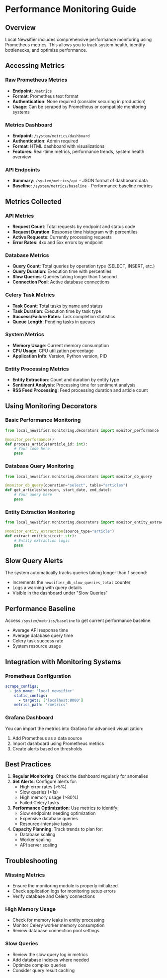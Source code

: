 # Performance Monitoring Guide

## Overview

Local Newsifier includes comprehensive performance monitoring using Prometheus metrics. This allows you to track system health, identify bottlenecks, and optimize performance.

## Accessing Metrics

### Raw Prometheus Metrics
- **Endpoint**: `/metrics`
- **Format**: Prometheus text format
- **Authentication**: None required (consider securing in production)
- **Usage**: Can be scraped by Prometheus or compatible monitoring systems

### Metrics Dashboard
- **Endpoint**: `/system/metrics/dashboard`
- **Authentication**: Admin required
- **Format**: HTML dashboard with visualizations
- **Features**: Real-time metrics, performance trends, system health overview

### API Endpoints
- **Summary**: `/system/metrics/api` - JSON format of dashboard data
- **Baseline**: `/system/metrics/baseline` - Performance baseline metrics

## Metrics Collected

### API Metrics
- **Request Count**: Total requests by endpoint and status code
- **Request Duration**: Response time histogram with percentiles
- **Active Requests**: Currently processing requests
- **Error Rates**: 4xx and 5xx errors by endpoint

### Database Metrics
- **Query Count**: Total queries by operation type (SELECT, INSERT, etc.)
- **Query Duration**: Execution time with percentiles
- **Slow Queries**: Queries taking longer than 1 second
- **Connection Pool**: Active database connections

### Celery Task Metrics
- **Task Count**: Total tasks by name and status
- **Task Duration**: Execution time by task type
- **Success/Failure Rates**: Task completion statistics
- **Queue Length**: Pending tasks in queues

### System Metrics
- **Memory Usage**: Current memory consumption
- **CPU Usage**: CPU utilization percentage
- **Application Info**: Version, Python version, PID

### Entity Processing Metrics
- **Entity Extraction**: Count and duration by entity type
- **Sentiment Analysis**: Processing time for sentiment analysis
- **RSS Feed Processing**: Feed processing duration and article count

## Using Monitoring Decorators

### Basic Performance Monitoring
```python
from local_newsifier.monitoring.decorators import monitor_performance

@monitor_performance()
def process_article(article_id: int):
    # Your code here
    pass
```

### Database Query Monitoring
```python
from local_newsifier.monitoring.decorators import monitor_db_query

@monitor_db_query(operation="select", table="articles")
def get_articles(session, start_date, end_date):
    # Your query here
    pass
```

### Entity Extraction Monitoring
```python
from local_newsifier.monitoring.decorators import monitor_entity_extraction

@monitor_entity_extraction(source_type="article")
def extract_entities(text: str):
    # Entity extraction logic
    pass
```

## Slow Query Alerts

The system automatically tracks queries taking longer than 1 second:
- Increments the `newsifier_db_slow_queries_total` counter
- Logs a warning with query details
- Visible in the dashboard under "Slow Queries"

## Performance Baseline

Access `/system/metrics/baseline` to get current performance baseline:
- Average API response time
- Average database query time
- Celery task success rate
- System resource usage

## Integration with Monitoring Systems

### Prometheus Configuration
```yaml
scrape_configs:
  - job_name: 'local_newsifier'
    static_configs:
      - targets: ['localhost:8000']
    metrics_path: '/metrics'
```

### Grafana Dashboard
You can import the metrics into Grafana for advanced visualization:
1. Add Prometheus as a data source
2. Import dashboard using Prometheus metrics
3. Create alerts based on thresholds

## Best Practices

1. **Regular Monitoring**: Check the dashboard regularly for anomalies
2. **Set Alerts**: Configure alerts for:
   - High error rates (>5%)
   - Slow queries (>1s)
   - High memory usage (>80%)
   - Failed Celery tasks
3. **Performance Optimization**: Use metrics to identify:
   - Slow endpoints needing optimization
   - Expensive database queries
   - Resource-intensive tasks
4. **Capacity Planning**: Track trends to plan for:
   - Database scaling
   - Worker scaling
   - API server scaling

## Troubleshooting

### Missing Metrics
- Ensure the monitoring module is properly initialized
- Check application logs for monitoring setup errors
- Verify database and Celery connections

### High Memory Usage
- Check for memory leaks in entity processing
- Monitor Celery worker memory consumption
- Review database connection pool settings

### Slow Queries
- Review the slow query log in metrics
- Add database indexes where needed
- Optimize complex queries
- Consider query result caching
